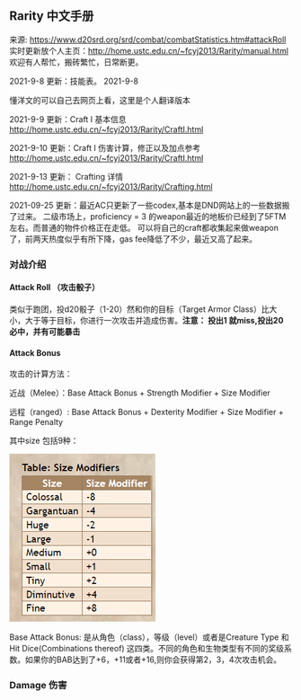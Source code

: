 ## Rarity 中文手册

来源: https://www.d20srd.org/srd/combat/combatStatistics.htm#attackRoll
实时更新放个人主页：http://home.ustc.edu.cn/~fcyj2013/Rarity/manual.html
欢迎有人帮忙，搬砖繁忙，日常断更。

2021-9-8 更新：技能表。 2021-9-8

懂洋文的可以自己去网页上看，这里是个人翻译版本

2021-9-9 更新：Craft I 基本信息
http://home.ustc.edu.cn/~fcyj2013/Rarity/CraftI.html

2021-9-10 更新：Craft I 伤害计算，修正以及加点参考
http://home.ustc.edu.cn/~fcyj2013/Rarity/CraftI.html

2021-9-13 更新： Crafting 详情
http://home.ustc.edu.cn/~fcyj2013/Rarity/Crafting.html

2021-09-25 更新：最近AC只更新了一些codex,基本是DND网站上的一些数据搬了过来。
二级市场上，proficiency = 3 的weapon最近的地板价已经到了5FTM左右。而普通的物件价格正在走低。
可以将自己的craft都收集起来做weapon了，前两天热度似乎有所下降，gas fee降低了不少，最近又高了起来。

### 对战介绍

#### Attack Roll （攻击骰子）

类似于跑团，投d20骰子（1-20）然和你的目标（Target Armor Class）比大小，大于等于目标，你进行一次攻击并造成伤害。**注意： 投出1 就miss,投出20 必中，并有可能暴击**

#### Attack Bonus

攻击的计算方法： 

近战（Melee）：Base Attack Bonus + Strength Modifier + Size Modifier

远程（ranged）: Base Attack Bonus + Dexterity Modifier + Size Modifier + Range Penalty

其中size 包括9种：

![image-20210906162937588](.\image-20210906162937588.png)

Base Attack Bonus: 是从角色（class），等级（level）或者是Creature Type 和 Hit Dice(Combinations thereof) 这四类。不同的角色和生物类型有不同的奖级系数。如果你的BAB达到了+6，+11或者+16,则你会获得第2，3，4次攻击机会。

### Damage 伤害









